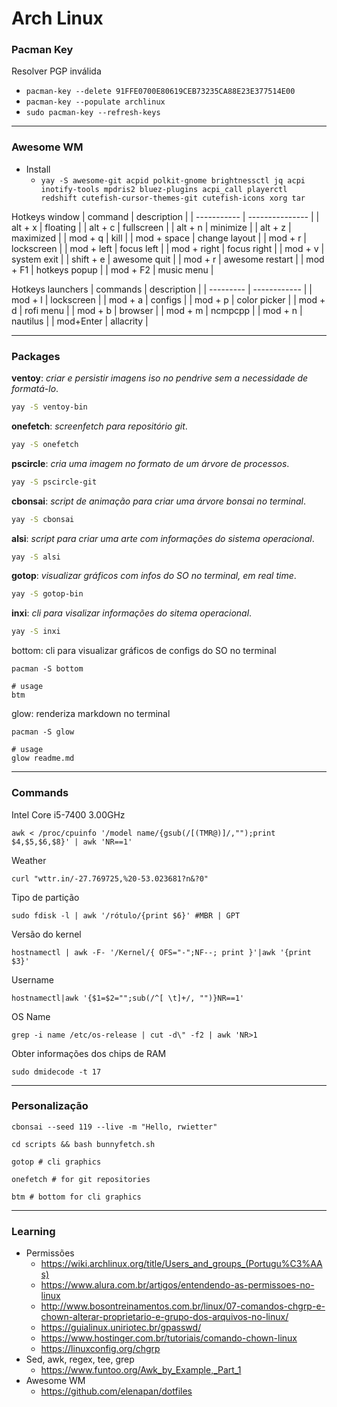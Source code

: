 # Arch Linux

### Pacman Key
Resolver PGP inválida
- `pacman-key --delete 91FFE0700E80619CEB73235CA88E23E377514E00`
- `pacman-key --populate archlinux`
- `sudo pacman-key --refresh-keys`

---

### Awesome WM
- Install
	- `yay -S awesome-git acpid polkit-gnome brightnessctl jq acpi inotify-tools mpdris2 bluez-plugins acpi_call playerctl redshift cutefish-cursor-themes-git cutefish-icons xorg tar`

Hotkeys window
| command     | description     |
| ----------- | --------------- |
| alt + x     | floating        |
| alt + c     | fullscreen      |
| alt + n     | minimize        |
| alt + z     | maximized       |
| mod + q     | kill            |
| mod + space | change layout   |
| mod + r     | lockscreen      |
| mod + left  | focus left      |
| mod + right | focus right     |
| mod + v     | system exit     |
| shift + e   | awesome quit    |
| mod + r     | awesome restart |
| mod + F1    | hotkeys popup   |
| mod + F2    | music menu      |

Hotkeys launchers
| commands  | description  |
| --------- | ------------ |
| mod + l   | lockscreen   |
| mod + a   | configs      |
| mod + p   | color picker |
| mod + d   | rofi menu    |
| mod + b   | browser      |
| mod + m   | ncmpcpp      |
| mod + n   | nautilus     |
| mod+Enter | allacrity    |

---
### Packages
**ventoy**: *criar e persistir imagens iso no pendrive sem a necessidade de formatá-lo*.
```bash
yay -S ventoy-bin
```

**onefetch**: *screenfetch para repositório git*.
```bash
yay -S onefetch
```

**pscircle**: *cria uma imagem no formato de um árvore de processos*.
```bash
yay -S pscircle-git
```

**cbonsai**: *script de animação para criar uma árvore bonsai no terminal*.
```bash
yay -S cbonsai
```

**alsi**: *script para criar uma arte com informações do sistema operacional*.
```bash
yay -S alsi
```

**gotop**: *visualizar gráficos com infos do SO no terminal, em real time*.
```bash
yay -S gotop-bin
```

**inxi**: *cli para visalizar informações do sitema operacional*.
```bash
yay -S inxi
```

bottom: cli para visualizar gráficos de configs do SO no terminal
```shell
pacman -S bottom

# usage
btm
```

glow: renderiza markdown no terminal
```shell
pacman -S glow

# usage
glow readme.md
```

---
### Commands
Intel Core i5-7400 3.00GHz
```shell
awk < /proc/cpuinfo '/model name/{gsub(/[(TMR@)]/,"");print $4,$5,$6,$8}' | awk 'NR==1'
```

Weather
```shell
curl "wttr.in/-27.769725,%20-53.023681?n&?0"
```

Tipo de partição
```shell
sudo fdisk -l | awk '/rótulo/{print $6}' #MBR | GPT
```

Versão do kernel
```shell
hostnamectl | awk -F- '/Kernel/{ OFS="-";NF--; print }'|awk '{print $3}'
```

Username
```shell
hostnamectl|awk '{$1=$2="";sub(/^[ \t]+/, "")}NR==1'
```

OS Name
```shell
grep -i name /etc/os-release | cut -d\" -f2 | awk 'NR>1
```

Obter informações dos chips de RAM
```shell
sudo dmidecode -t 17
```


---
### Personalização
```shell
cbonsai --seed 119 --live -m "Hello, rwietter"
```

```shell
cd scripts && bash bunnyfetch.sh
```

```shell
gotop # cli graphics
```

```shell
onefetch # for git repositories
```

```shell
btm # bottom for cli graphics
```

---
### Learning
- Permissões
	- https://wiki.archlinux.org/title/Users_and_groups_(Portugu%C3%AAs)
	- https://www.alura.com.br/artigos/entendendo-as-permissoes-no-linux
	- http://www.bosontreinamentos.com.br/linux/07-comandos-chgrp-e-chown-alterar-proprietario-e-grupo-dos-arquivos-no-linux/
	- https://guialinux.uniriotec.br/gpasswd/
	- https://www.hostinger.com.br/tutoriais/comando-chown-linux
	- https://linuxconfig.org/chgrp
- Sed, awk, regex, tee, grep
	- https://www.funtoo.org/Awk_by_Example,_Part_1
- Awesome WM
	- https://github.com/elenapan/dotfiles